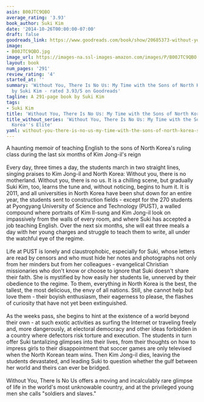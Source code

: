 ```yaml
---
asin: B00JTC9QBO
average_rating: '3.93'
book_author: Suki Kim
date: '2014-10-26T00:00:00-07:00'
draft: false
goodreads_link: https://www.goodreads.com/book/show/20685373-without-you-there-is-no-us
image:
- B00JTC9QBO.jpg
image_url: https://images-na.ssl-images-amazon.com/images/P/B00JTC9QBO.01._SCLZZZZZZZ.jpg
layout: book
num_pages: '291'
review_rating: '4'
started_at: ''
summary: 'Without You, There Is No Us: My Time with the Sons of North Korea''s Elite
  by Suki Kim - rated 3.93/5 on Goodreads'
tagline: A 291-page book by Suki Kim
tags:
- Suki Kim
title: 'Without You, There Is No Us: My Time with the Sons of North Korea''s Elite'
title_without_series: 'Without You, There Is No Us: My Time with the Sons of North
  Korea''s Elite'
yaml: without-you-there-is-no-us-my-time-with-the-sons-of-north-korea-s-elite
---
```


A haunting memoir of teaching English to the sons of North Korea's ruling class during the last six months of Kim Jong-il's reign<br /><br />Every day, three times a day, the students march in two straight lines, singing praises to Kim Jong-il and North Korea: Without you, there is no motherland. Without you, there is no us. It is a chilling scene, but gradually Suki Kim, too, learns the tune and, without noticing, begins to hum it. It is 2011, and all universities in North Korea have been shut down for an entire year, the students sent to construction fields - except for the 270 students at Pyongyang University of Science and Technology (PUST), a walled compound where portraits of Kim Il-sung and Kim Jong-il look on impassively from the walls of every room, and where Suki has accepted a job teaching English. Over the next six months, she will eat three meals a day with her young charges and struggle to teach them to write, all under the watchful eye of the regime. <br /><br />Life at PUST is lonely and claustrophobic, especially for Suki, whose letters are read by censors and who must hide her notes and photographs not only from her minders but from her colleagues - evangelical Christian missionaries who don't know or choose to ignore that Suki doesn't share their faith. She is mystified by how easily her students lie, unnerved by their obedience to the regime. To them, everything in North Korea is the best, the tallest, the most delicious, the envy of all nations. Still, she cannot help but love them - their boyish enthusiasm, their eagerness to please, the flashes of curiosity that have not yet been extinguished. <br /><br />As the weeks pass, she begins to hint at the existence of a world beyond their own - at such exotic activities as surfing the Internet or traveling freely and, more dangerously, at electoral democracy and other ideas forbidden in a country where defectors risk torture and execution. The students in turn offer Suki tantalizing glimpses into their lives, from their thoughts on how to impress girls to their disappointment that soccer games are only televised when the North Korean team wins. Then Kim Jong-il dies, leaving the students devastated, and leading Suki to question whether the gulf between her world and theirs can ever be bridged.<br /><br />Without You, There Is No Us offers a moving and incalculably rare glimpse of life in the world's most unknowable country, and at the privileged young men she calls "soldiers and slaves."